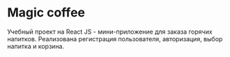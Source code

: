 # Magic coffee

Учебный проект на React JS - мини-приложение для заказа горячих напитков. Реализована регистрация пользователя, авторизация, выбор напитка и корзина.
